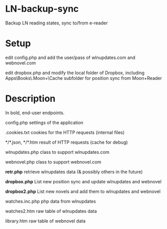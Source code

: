 # LN-backup-sync
Backup LN reading states, sync to/from e-reader

Setup
=====

edit config.php and add the user/pass of wlnupdates.com and webnovel.com

edit dropbox.php and modify the local folder of Dropbox, including Apps\Books\\.Moon+\Cache subfolder for position sync from Moon+Reader

Description
===========

In bold, end-user endpoints.

config.php settings of the application

.cookies.txt cookies for the HTTP requests (internal files)

\*/\*.json, \*/\*.htm result of HTTP requests (cache for debug)

wlnupdates.php class to support wlnupdates.com

webnovel.php class to support webnovel.com

**retr.php** retrieve wlnupdates data (& possibly others in the future)

**dropbox.php** List new position sync and update wlnupdates and webnovel

**dropbox2.php** List new novels and add them to wlnupdates and webnovel

watches.inc.php php data from wlnupdates

watches2.htm raw table of wlnupdates data

library.htm raw table of webnovel data

